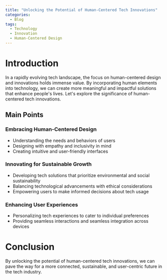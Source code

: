 ```yaml
---
title: "Unlocking the Potential of Human-Centered Tech Innovations"
categories:
  - Blog
tags:
  - Technology
  - Innovation
  - Human-Centered Design
---
```


# Introduction
In a rapidly evolving tech landscape, the focus on human-centered design and innovations holds immense value. By incorporating human elements into technology, we can create more meaningful and impactful solutions that enhance people's lives. Let's explore the significance of human-centered tech innovations.

## Main Points
### Embracing Human-Centered Design
- Understanding the needs and behaviors of users
- Designing with empathy and inclusivity in mind
- Creating intuitive and user-friendly interfaces

### Innovating for Sustainable Growth
- Developing tech solutions that prioritize environmental and social sustainability
- Balancing technological advancements with ethical considerations
- Empowering users to make informed decisions about tech usage

### Enhancing User Experiences
- Personalizing tech experiences to cater to individual preferences
- Providing seamless interactions and seamless integration across devices

# Conclusion
By unlocking the potential of human-centered tech innovations, we can pave the way for a more connected, sustainable, and user-centric future in the tech industry.